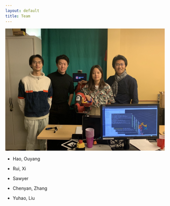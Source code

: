 ```yaml
---
layout: default
title: Team
---
```


![team](/assets/img/team.jpg)

- Hao, Ouyang

- Rui, Xi

- Sawyer

- Chenyan, Zhang

- Yuhao, Liu
